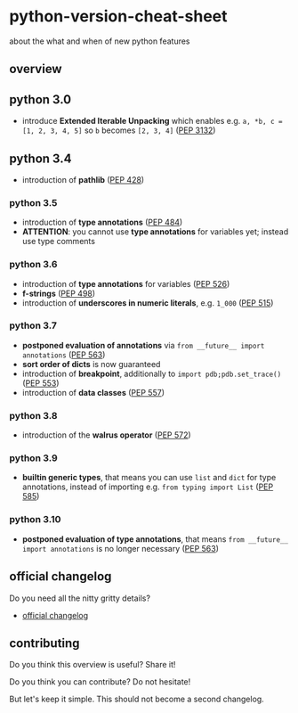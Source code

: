 # python-version-cheat-sheet
about the what and when of new python features

## overview

## python 3.0
- introduce **Extended Iterable Unpacking** which enables e.g. `a, *b, c = [1, 2, 3, 4, 5]` so `b` becomes `[2, 3, 4]`
([PEP 3132](https://www.python.org/dev/peps/pep-3132/))

## python 3.4
- introduction of **pathlib**
([PEP 428](https://www.python.org/dev/peps/pep-0428/))


### python 3.5
- introduction of **type annotations**
([PEP 484](https://www.python.org/dev/peps/pep-0484/))
- **ATTENTION**: you cannot use **type annotations** for variables yet; instead use type comments


### python 3.6
- introduction of **type annotations** for variables
([PEP 526](https://www.python.org/dev/peps/pep-0526/))
- **f-strings**
([PEP 498](https://www.python.org/dev/peps/pep-0498/))
- introduction of **underscores in numeric literals**, e.g. `1_000`
([PEP 515](https://www.python.org/dev/peps/pep-0515/))


### python 3.7
- **postponed evaluation of annotations** via `from __future__ import annotations`
([PEP 563](https://www.python.org/dev/peps/pep-0563/))
- **sort order of dicts** is now guaranteed
- introduction of **breakpoint**, additionally to `import pdb;pdb.set_trace()`
([PEP 553](https://www.python.org/dev/peps/pep-0553/))
- introduction of **data classes**
([PEP 557](https://www.python.org/dev/peps/pep-0557/))


### python 3.8
- introduction of the **walrus operator**
([PEP 572](https://www.python.org/dev/peps/pep-0572/))


### python 3.9
- **builtin generic types**, that means you can use `list` and `dict` for type annotations, instead of importing e.g. `from typing import List`
([PEP 585](https://www.python.org/dev/peps/pep-0585/))

### python 3.10
- **postponed evaluation of type annotations**, that means `from __future__ import annotations` is no longer necessary
([PEP 563](https://www.python.org/dev/peps/pep-0563/))



## official changelog

Do you need all the nitty gritty details?

- [official changelog](https://docs.python.org/3/whatsnew/changelog.html)


## contributing

Do you think this overview is useful? Share it!

Do you think you can contribute? Do not hesitate!

But let's keep it simple. This should not become a second changelog.

